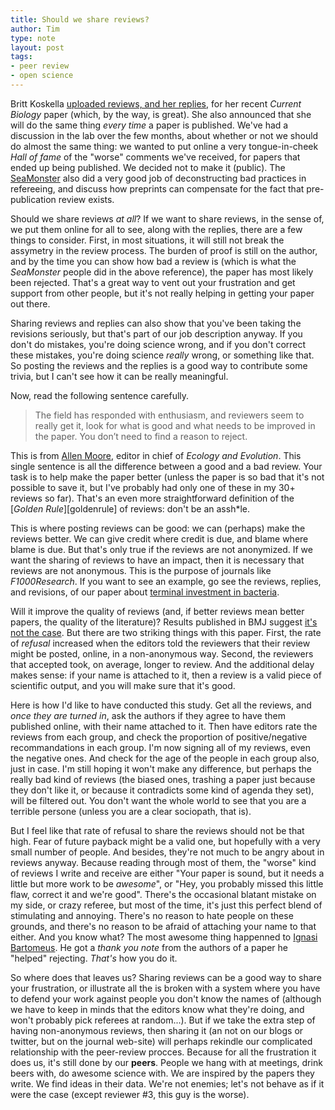 ```yaml
---
title: Should we share reviews?
author: Tim
type: note
layout: post
tags:
- peer review
- open science
---
```


Britt Koskella  [uploaded reviews, and her replies][brittk], for her recent
*Current Biology* paper (which, by the way, is great). She also announced that
she will do the same thing *every time* a paper is published. We've had
a discussion in the lab over the few months, about whether or not we should do
almost the same thing: we wanted to put online a very tongue-in-cheek *Hall of
fame* of the "worse" comments we've received, for papers that ended up being
published. We decided not to make it (public). The [SeaMonster][seamonster]
also did a very good job of deconstructing bad practices in refereeing, and
discuss how preprints can compensate for the fact that pre-publication review
exists.

Should we share reviews *at all*? If we want to share reviews, in the sense of,
we put them online for all to see, along with the replies, there are
a few things to consider. First, in most situations, it will still not
break the assymetry in the review process. The burden of proof is still
on the author, and by the time you can show how bad a review is (which
is what the *SeaMonster* people did in the above reference), the
paper has most likely been rejected. That's a great way to vent out your
frustration and get support from other people, but it's not really
helping in getting your paper out there.

Sharing reviews and replies can also show that you've been taking the revisions
seriously, but that's part of our job description anyway. If you don't do
mistakes, you're doing science wrong, and if you don't correct these mistakes,
you're doing science *really* wrong, or something like that. So posting the reviews and the replies is a good way to contribute some trivia, but I can't see how it can be really meaningful.

Now, read the following sentence carefully.

> The field has responded with enthusiasm, and reviewers seem to really get it, look for what is good and what needs to be improved in the paper. You don’t need to find a reason to reject.

This is from [Allen Moore][allenmoore], editor in chief of *Ecology and
Evolution*. This single sentence is all the difference between a good and a bad
review. Your task is to help make the paper better (unless the paper is so bad
that it's not possible to save it, but I've probably had only one of
these in my 30+ reviews so far). That's an even more straightforward
definition of the [*Golden Rule*][goldenrule] of reviews: don't be an assh*le.

This is where posting reviews can be good: we can (perhaps) make the reviews
better. We can give credit where credit is due, and blame where blame is due.
But that's only true if the reviews are not anonymized. If we want the sharing
of reviews to have an impact, then it is necessary that reviews are not
anonymous. This is the purpose of journals like *F1000Research*. If you want to
see an example, go see the reviews, replies, and revisions, of our paper about
[terminal investment in bacteria][f1000].

Will it improve the quality of reviews (and, if better reviews mean better
papers, the quality of the literature)? Results published in BMJ suggest
[it's not the case][bmj]. But there are two striking things with this paper.
First, the rate of *refusal* increased when the editors told the reviewers that
their review might be posted, online, in a non-anonymous way. Second, the
reviewers that accepted took, on average, longer to review. And the additional
delay makes sense: if your name is attached to it, then a review is a valid
piece of scientific output, and you will make sure that it's good.

Here is how I'd like to have conducted this study. Get all the reviews, and
*once they are turned in*, ask the authors if they agree to have them published
online, with their name attached to it. Then have editors rate the reviews from
each group, and check the proportion of positive/negative recommandations in
each group. I'm now signing all of my reviews, even the negative ones. And
check for the age of the people in each group also, just in case. I'm still
hoping it won't make any difference, but perhaps the really bad kind of reviews
(the biased ones, trashing a paper just because they don't like it, or because
it contradicts some kind of agenda they set), will be filtered out. You don't
want the whole world to see that you are a terrible persone (unless you are
a clear sociopath, that is).

But I feel like that rate of refusal to share the reviews should not be that
high. Fear of future payback might be a valid one, but hopefully with a very
small number of people. And besides, they're not much to be angry about in
reviews anyway. Because reading through most of them, the "worse" kind of
reviews I write and receive are either "Your paper is sound, but it needs
a little but more work to be *awesome*", or "Hey, you probably missed this
little flaw, correct it and we're good". There's the occasional blatant mistake
on my side, or crazy referee, but most of the time, it's just this perfect
blend of stimulating and annoying. There's no reason to hate people on these
grounds, and there's no reason to be afraid of attaching your name to that
either.  And you know what? The most awesome thing happenned to [Ignasi
Bartomeus][ibart]. He got a *thank you note* from the authors of a paper he
"helped" rejecting. *That's* how you do it.

So where does that leaves us? Sharing reviews can be a good way to share your
frustration, or illustrate all the is broken with a system where you have to
defend your work against people you don't know the names of (although we have
to keep in minds that the editors know what they're doing, and won't
probably pick referees at random...). But if we take the extra step of
having non-anonymous reviews, then sharing it (an not on our blogs or twitter,
but on the journal web-site) will perhaps rekindle our complicated
relationship with the peer-review procces. Because for all the frustration it
does us, it's still done by our **peers**. People we hang with at meetings, drink
beers with, do awesome science with. We are inspired by the papers they write.
We find ideas in their data. We're not enemies; let's not behave as if it were
the case (except reviewer #3, this guy is the worse).

[brittk]: http://brittkoskella.wordpress.com/2013/07/08/and-the-reviews-are-in/
[seamonster]: http://theseamonster.net/2013/05/are-unreasonably-harsh-reviewers-retarding-the-pace-of-coral-reef-science/
[allenmoore]: http://exchanges.wiley.com/blog/2012/07/02/your-starter-for-tenan-interview-with-professor-allen-moore-head-of-the-department-of-genetics-university-of-georgia-athens-usa-and-editor-of-ecology-and-evolution-a-new-open-access-jour/
[f1000]: http://f1000research.com/articles/1-21/v2
[bmj]: http://www.bmj.com/content/341/bmj.c5729
[ibart]: http://ibartomeus.wordpress.com/2013/06/27/signing-reviews-pays-back-and-about-sharing-good-and-bad-news/
